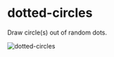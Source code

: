 # dotted-circles

Draw circle(s) out of random dots.

![dotted-circles](https://user-images.githubusercontent.com/108039644/195667383-a172a8db-78fb-4ea8-b669-96403a68edb9.png)
